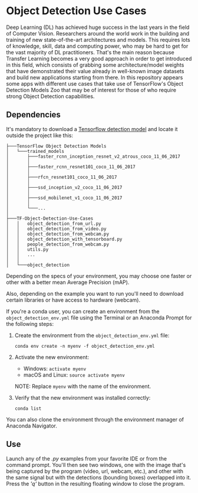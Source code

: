 # Object Detection Use Cases

Deep Learning (DL) has achieved huge success in the last years in the field of Computer Vision. Researchers around the world work in the building and training of new state-of-the-art architectures and models. This requires lots of knowledge, skill, data and computing power, who may be hard to get for the vast majority of DL practitioners. That's the main reason because Transfer Learning becomes a very good approach in order to get introduced in this field, which consists of grabbing some architecture/model weights that have demonstrated their value already in well-known image datasets and build new applications starting from there.
In this repository appears some apps with different use cases that take use of TensorFlow's Object Detection Models Zoo that may be of interest for those of who require strong Object Detection capabilities.

## Dependencies

It's mandatory to download a [Tensorflow detection model](https://github.com/tensorflow/models/blob/master/research/object_detection/g3doc/detection_model_zoo.md) and locate it outside the project like this:
```
├───TensorFlow Object Detection Models
│   └───trained_models
│       ├───faster_rcnn_inception_resnet_v2_atrous_coco_11_06_2017
│       │
│       ├───faster_rcnn_resnet101_coco_11_06_2017
│       │
│       ├───rfcn_resnet101_coco_11_06_2017
│       │
│       ├───ssd_inception_v2_coco_11_06_2017
│       │
│       ├───ssd_mobilenet_v1_coco_11_06_2017
│       │
│       └───...
│
├───TF-Object-Detection-Use-Cases
│   │   object_detection_from_url.py
│   │   object_detection_from_video.py
│   │   object_detection_from_webcam.py
│   │   object_detection_with_tensorboard.py
│   │   people_detection_from_webcam.py
│   │   utils.py
│   │   ...
│   │
│   └───object_detection
```

Depending on the specs of your environment, you may choose one faster or other with a better mean Average Precision (mAP).

Also, depending on the example you want to run you'll need to download certain libraries or have access to hardware (webcam).

If you're a conda user, you can create an environment from the ```object_detection_env.yml``` file using the Terminal or an Anaconda Prompt for the following steps:

1. Create the environment from the ```object_detection_env.yml``` file:

    ```conda env create -n myenv -f object_detection_env.yml```
2. Activate the new environment:
    * Windows: ```activate myenv```
    * macOS and Linux: ```source activate myenv``` 
    
    NOTE: Replace ```myenv``` with the name of the environment.
3. Verify that the new environment was installed correctly:

    ```conda list```
    
You can also clone the environment through the environment manager of Anaconda Navigator.

## Use

Launch any of the *.py* examples from your favorite IDE or from the command prompt. You'll then see two windows, one with the image that's being captured by the program (video, url, webcam, etc.), and other with the same signal but with the detections (bounding boxes) overlapped into it. Press the *'q'* button in the resulting floating window to close the program.
